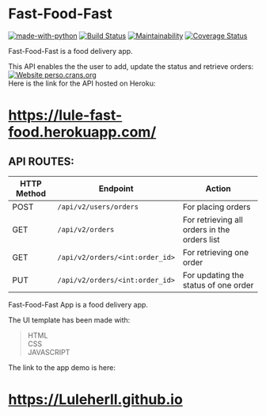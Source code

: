 # Fast-Food-Fast

[![made-with-python](https://img.shields.io/badge/Made%20with-Python-1f425f.svg)](https://www.python.org/)
[![Build Status](https://travis-ci.com/Luleherll/Fast-Food-Fast.svg?branch=DATABASE)](https://travis-ci.com/Luleherll/Fast-Food-Fast)
[![Maintainability](https://api.codeclimate.com/v1/badges/0a46deab9bc7008a20f7/maintainability)](https://codeclimate.com/github/Luleherll/Fast-Food-Fast/maintainability)
[![Coverage Status](https://coveralls.io/repos/github/Luleherll/Fast-Food-Fast/badge.svg?branch=DATABASE)](https://coveralls.io/github/Luleherll/Fast-Food-Fast?branch=DATABASE)

Fast-Food-Fast is a food delivery app.<br/>

This API enables the the user to add, update the status and retrieve orders:<br/>
[![Website perso.crans.org](https://img.shields.io/website-up-down-green-red/http/perso.crans.org.svg)](http://perso.crans.org/)<br>
Here is the link for the API hosted on Heroku:<br/>
# https://lule-fast-food.herokuapp.com/

## API ROUTES:
 HTTP Method | Endpoint | Action
-------|-------|-------
 POST | `/api/v2/users/orders` | For placing orders
 GET | `/api/v2/orders` | For retrieving all orders in the orders list
 GET | `/api/v2/orders/<int:order_id>` | For retrieving one order
 PUT | `/api/v2/orders/<int:order_id>` | For updating the status of one order

Fast-Food-Fast App is a food delivery app.

The UI template has been made with:
>HTML<br/>
>CSS<br/>
>JAVASCRIPT<br/>

The link to the app demo is here:<br />
# https://Luleherll.github.io

